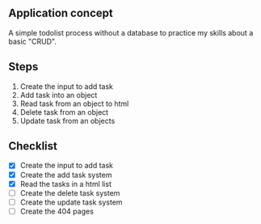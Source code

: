 ## Application concept

A simple todolist process without a database to practice my skills about a basic "CRUD".

## Steps
1. Create the input to add task
2. Add task into an object
3. Read task from an object to html
3. Delete task from an object
4. Update task from an objects

## Checklist
- [X] Create the input to add task
- [X] Create the add task system
- [X] Read the tasks in a html list
- [ ] Create the delete task system
- [ ] Create the update task system
- [ ] Create the 404 pages